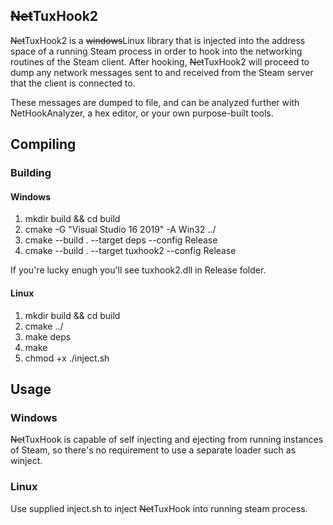## ~~Net~~TuxHook2

~~Net~~TuxHook2 is a ~~windows~~Linux library that is injected into the address space of a running Steam process in order to hook into the networking routines of the Steam client. After hooking, ~~Net~~TuxHook2 will proceed to dump any network messages sent to and received from the Steam server that the client is connected to.

These messages are dumped to file, and can be analyzed further with NetHookAnalyzer, a hex editor, or your own purpose-built tools.

## Compiling

### Building

#### Windows
1. mkdir build && cd build
2. cmake -G "Visual Studio 16 2019" -A Win32 ../
3. cmake --build . --target deps --config Release
4. cmake --build . --target tuxhook2 --config Release

If you're lucky enugh you'll see tuxhook2.dll in Release folder.

#### Linux
1. mkdir build && cd build
2. cmake ../
3. make deps
4. make
5. chmod +x ./inject.sh

## Usage
### Windows
~~Net~~TuxHook is capable of self injecting and ejecting from running instances of Steam, so there's no requirement to use a separate loader such as winject.
### Linux
Use supplied inject.sh to inject ~~Net~~TuxHook into running steam process.
